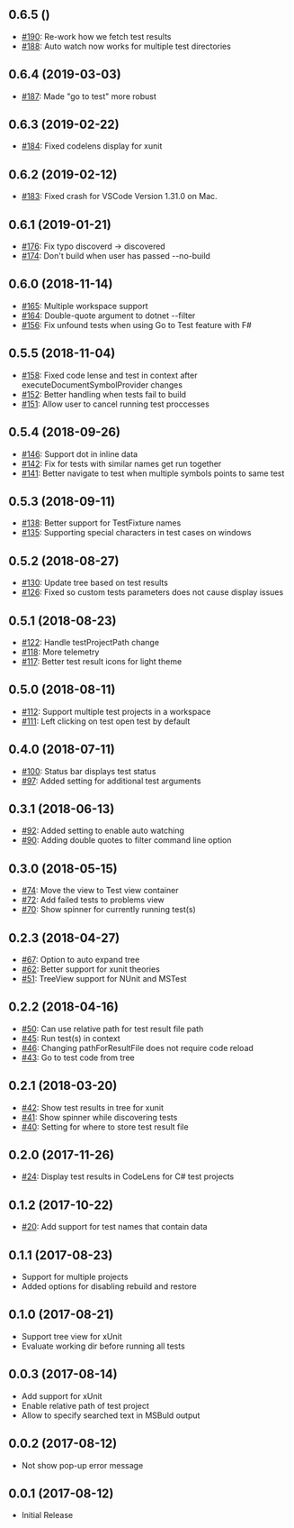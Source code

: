 ## 0.6.5 ()
* [#190](https://github.com/formulahendry/vscode-dotnet-test-explorer/pull/190): Re-work how we fetch test results
* [#188](https://github.com/formulahendry/vscode-dotnet-test-explorer/pull/188): Auto watch now works for multiple test directories

## 0.6.4 (2019-03-03)
* [#187](https://github.com/formulahendry/vscode-dotnet-test-explorer/pull/187): Made "go to test" more robust

## 0.6.3 (2019-02-22)
* [#184](https://github.com/formulahendry/vscode-dotnet-test-explorer/pull/184): Fixed codelens display for xunit

## 0.6.2 (2019-02-12)
* [#183](https://github.com/formulahendry/vscode-dotnet-test-explorer/pull/183): Fixed crash for VSCode Version 1.31.0 on Mac.

## 0.6.1 (2019-01-21)
* [#176](https://github.com/formulahendry/vscode-dotnet-test-explorer/pull/176): Fix typo discoverd -> discovered
* [#174](https://github.com/formulahendry/vscode-dotnet-test-explorer/pull/174): Don't build when user has passed --no-build

## 0.6.0 (2018-11-14)
* [#165](https://github.com/formulahendry/vscode-dotnet-test-explorer/pull/165): Multiple workspace support
* [#164](https://github.com/formulahendry/vscode-dotnet-test-explorer/pull/164): Double-quote argument to dotnet --filter
* [#156](https://github.com/formulahendry/vscode-dotnet-test-explorer/pull/156): Fix unfound tests when using Go to Test feature with F# 

## 0.5.5 (2018-11-04)
* [#158](https://github.com/formulahendry/vscode-dotnet-test-explorer/pull/158): Fixed code lense and test in context after executeDocumentSymbolProvider changes
* [#152](https://github.com/formulahendry/vscode-dotnet-test-explorer/pull/152): Better handling when tests fail to build
* [#151](https://github.com/formulahendry/vscode-dotnet-test-explorer/pull/151): Allow user to cancel running test proccesses

## 0.5.4 (2018-09-26)
* [#146](https://github.com/formulahendry/vscode-dotnet-test-explorer/pull/146): Support dot in inline data
* [#142](https://github.com/formulahendry/vscode-dotnet-test-explorer/pull/142): Fix for tests with similar names get run together
* [#141](https://github.com/formulahendry/vscode-dotnet-test-explorer/pull/141): Better navigate to test when multiple symbols points to same test

## 0.5.3 (2018-09-11)
* [#138](https://github.com/formulahendry/vscode-dotnet-test-explorer/pull/138): Better support for TestFixture names
* [#135](https://github.com/formulahendry/vscode-dotnet-test-explorer/pull/135): Supporting special characters in test cases on windows

## 0.5.2 (2018-08-27)
* [#130](https://github.com/formulahendry/vscode-dotnet-test-explorer/pull/130): Update tree based on test results
* [#126](https://github.com/formulahendry/vscode-dotnet-test-explorer/pull/126): Fixed so custom tests parameters does not cause display issues

## 0.5.1 (2018-08-23)
* [#122](https://github.com/formulahendry/vscode-dotnet-test-explorer/pull/122): Handle testProjectPath change
* [#118](https://github.com/formulahendry/vscode-dotnet-test-explorer/pull/118): More telemetry
* [#117](https://github.com/formulahendry/vscode-dotnet-test-explorer/pull/117): Better test result icons for light theme

## 0.5.0 (2018-08-11)
* [#112](https://github.com/formulahendry/vscode-dotnet-test-explorer/pull/112): Support multiple test projects in a workspace 
* [#111](https://github.com/formulahendry/vscode-dotnet-test-explorer/pull/111): Left clicking on test open test by default

## 0.4.0 (2018-07-11)
* [#100](https://github.com/formulahendry/vscode-dotnet-test-explorer/pull/100): Status bar displays test status
* [#97](https://github.com/formulahendry/vscode-dotnet-test-explorer/pull/97): Added setting for additional test arguments

## 0.3.1 (2018-06-13)
* [#92](https://github.com/formulahendry/vscode-dotnet-test-explorer/pull/92): Added setting to enable auto watching
* [#90](https://github.com/formulahendry/vscode-dotnet-test-explorer/pull/90): Adding double quotes to filter command line option

## 0.3.0 (2018-05-15)
* [#74](https://github.com/formulahendry/vscode-dotnet-test-explorer/pull/74): Move the view to Test view container
* [#72](https://github.com/formulahendry/vscode-dotnet-test-explorer/pull/72): Add failed tests to problems view
* [#70](https://github.com/formulahendry/vscode-dotnet-test-explorer/pull/70): Show spinner for currently running test(s)

## 0.2.3 (2018-04-27)
* [#67](https://github.com/formulahendry/vscode-dotnet-test-explorer/pull/67): Option to auto expand tree
* [#62](https://github.com/formulahendry/vscode-dotnet-test-explorer/pull/62): Better support for xunit theories
* [#51](https://github.com/formulahendry/vscode-dotnet-test-explorer/pull/51): TreeView support for NUnit and MSTest

## 0.2.2 (2018-04-16)
* [#50](https://github.com/formulahendry/vscode-dotnet-test-explorer/pull/52): Can use relative path for test result file path
* [#45](https://github.com/formulahendry/vscode-dotnet-test-explorer/pull/45): Run test(s) in context
* [#46](https://github.com/formulahendry/vscode-dotnet-test-explorer/pull/48): Changing pathForResultFile does not require code reload
* [#43](https://github.com/formulahendry/vscode-dotnet-test-explorer/pull/43): Go to test code from tree

## 0.2.1 (2018-03-20)
* [#42](https://github.com/formulahendry/vscode-dotnet-test-explorer/pull/42): Show test results in tree for xunit
* [#41](https://github.com/formulahendry/vscode-dotnet-test-explorer/pull/41): Show spinner while discovering tests
* [#40](https://github.com/formulahendry/vscode-dotnet-test-explorer/pull/40): Setting for where to store test result file

## 0.2.0 (2017-11-26)
* [#24](https://github.com/formulahendry/vscode-dotnet-test-explorer/pull/24): Display test results in CodeLens for C# test projects

## 0.1.2 (2017-10-22)
* [#20](https://github.com/formulahendry/vscode-dotnet-test-explorer/pull/20): Add support for test names that contain data

## 0.1.1 (2017-08-23)
* Support for multiple projects
* Added options for disabling rebuild and restore

## 0.1.0 (2017-08-21)
* Support tree view for xUnit
* Evaluate working dir before running all tests

## 0.0.3 (2017-08-14)
* Add support for xUnit
* Enable relative path of test project
* Allow to specify searched text in MSBuld output

## 0.0.2 (2017-08-12)
* Not show pop-up error message

## 0.0.1 (2017-08-12)
* Initial Release
